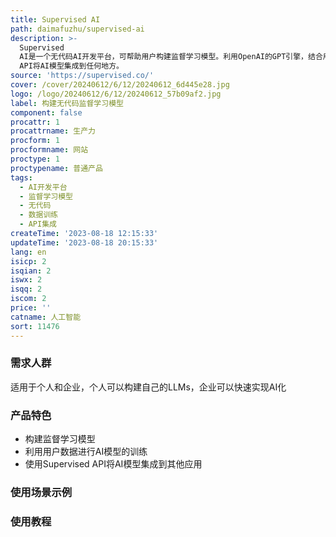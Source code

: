 ```yaml
---
title: Supervised AI
path: daimafuzhu/supervised-ai
description: >-
  Supervised
  AI是一个无代码AI开发平台，可帮助用户构建监督学习模型。利用OpenAI的GPT引擎，结合用户的数据，构建高准确性的AI模型。用户可以使用Supervised
  API将AI模型集成到任何地方。
source: 'https://supervised.co/'
cover: /cover/20240612/6/12/20240612_6d445e28.jpg
logo: /logo/20240612/6/12/20240612_57b09af2.jpg
label: 构建无代码监督学习模型
component: false
procattr: 1
procattrname: 生产力
procform: 1
procformname: 网站
proctype: 1
proctypename: 普通产品
tags:
  - AI开发平台
  - 监督学习模型
  - 无代码
  - 数据训练
  - API集成
createTime: '2023-08-18 12:15:33'
updateTime: '2023-08-18 20:15:33'
lang: en
isicp: 2
isqian: 2
iswx: 2
isqq: 2
iscom: 2
price: ''
catname: 人工智能
sort: 11476
---
```




### 需求人群
适用于个人和企业，个人可以构建自己的LLMs，企业可以快速实现AI化

### 产品特色
- 构建监督学习模型
- 利用用户数据进行AI模型的训练
- 使用Supervised API将AI模型集成到其他应用

### 使用场景示例


### 使用教程


  
